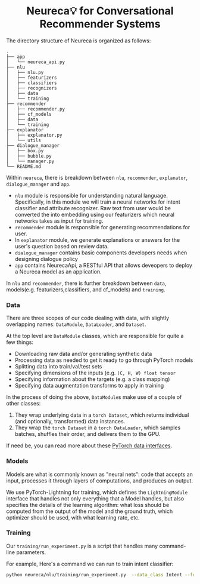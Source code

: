 # <center>Neureca💡 for Conversational Recommender Systems</center>

The directory structure of Neureca is organized as follows:
```
.
├── app
│   └── neureca_api.py
├── nlu
│   ├── nlu.py
│   ├── featurizers
│   ├── classifiers
│   ├── recognizers
│   ├── data
│   └── training
├── recommender
│   ├── recommender.py
│   ├── cf_models
│   ├── data
│   └── training
├── explanator
│   ├── explanator.py
│   └── utils
├── dialogue_manager
│   ├── box.py
│   ├── bubble.py
│   └── manager.py
└── README.md

```

Within `neureca`,  there is breakdown between `nlu`, `recommender`, `explanator`, `dialogue_manager` and `app`. 

- `nlu` module is responsible for understanding natural language. Specifically, in this module we will train a neural networks for intent classifier and attribute recognizer. Raw text from user would be converted the into embedding using our featurizers which neural networks takes as input for training. 
- `recommender` module is responsible for generating recommendations for user. 
- In `explanator` module, we generate explanations or answers for the user's question based on review data. 
- `dialogue_manager` contains basic components developers needs when designing dialogue policy
- `app` contains NeurecaApi, a RESTful API that allows deveopers to deploy a Neureca model as an application.

In `nlu` and `recommender`, there is further breakdown between `data`, models(e.g. featurizers,classifiers, and cf_models) and `training`. 

### Data

There are three scopes of our code dealing with data, with slightly overlapping names: `DataModule`, `DataLoader`, and `Dataset`.

At the top level are `DataModule` classes, which are responsible for quite a few things:

- Downloading raw data and/or generating synthetic data
- Processing data as needed to get it ready to go through PyTorch models
- Splitting data into train/val/test sets
- Specifying dimensions of the inputs (e.g. `(C, H, W) float tensor`
- Specifying information about the targets (e.g. a class mapping)
- Specifying data augmentation transforms to apply in training

In the process of doing the above, `DataModule`s make use of a couple of other classes:

1. They wrap underlying data in a `torch Dataset`, which returns individual (and optionally, transformed) data instances.
2. They wrap the `torch Dataset` in a `torch DataLoader`, which samples batches, shuffles their order, and delivers them to the GPU.

If need be, you can read more about these [PyTorch data interfaces](https://pytorch.org/docs/stable/data.html).


### Models
Models are what is commonly known as "neural nets": code that accepts an input, processes it through layers of computations, and produces an output.

We use PyTorch-Lightning for training, which defines the `LightningModule` interface that handles not only everything that a Model handles, but also specifies the details of the learning algorithm: what loss should be computed from the output of the model and the ground truth, which optimizer should be used, with what learning rate, etc.

### Training

Our `training/run_experiment.py` is a script that handles many command-line parameters.

For example, Here's a command we can run to train intent classifier:

```sh
python neureca/nlu/training/run_experiment.py  --data_class Intent --featurizer_class Bert --model_type classifiers --model_class MLP
```
